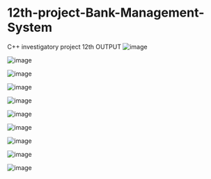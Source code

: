 # 12th-project-Bank-Management-System
C++ investigatory project 12th 
					OUTPUT
 ![image](https://user-images.githubusercontent.com/54714942/124341554-caff1400-dbda-11eb-9e75-4d4c5dcd9f40.png)
 
![image](https://user-images.githubusercontent.com/54714942/124341555-cfc3c800-dbda-11eb-80ca-ec84e02c2d01.png)

![image](https://user-images.githubusercontent.com/54714942/124341556-d3efe580-dbda-11eb-85ac-b8ebf7037dc3.png)

![image](https://user-images.githubusercontent.com/54714942/124341560-d81c0300-dbda-11eb-9d64-0f043ca821dc.png)

![image](https://user-images.githubusercontent.com/54714942/124341566-dbaf8a00-dbda-11eb-8a02-fd99256c40bf.png)

![image](https://user-images.githubusercontent.com/54714942/124341569-deaa7a80-dbda-11eb-9532-1c044378be9e.png)

![image](https://user-images.githubusercontent.com/54714942/124341571-e23e0180-dbda-11eb-8c67-fcddd5288c1f.png)

![image](https://user-images.githubusercontent.com/54714942/124341573-e538f200-dbda-11eb-9cc3-788e5c530ea4.png)

![image](https://user-images.githubusercontent.com/54714942/124341574-e833e280-dbda-11eb-8be0-a0d1b3e59fef.png)

![image](https://user-images.githubusercontent.com/54714942/124341575-ea963c80-dbda-11eb-82ac-dc157e6235c6.png)
